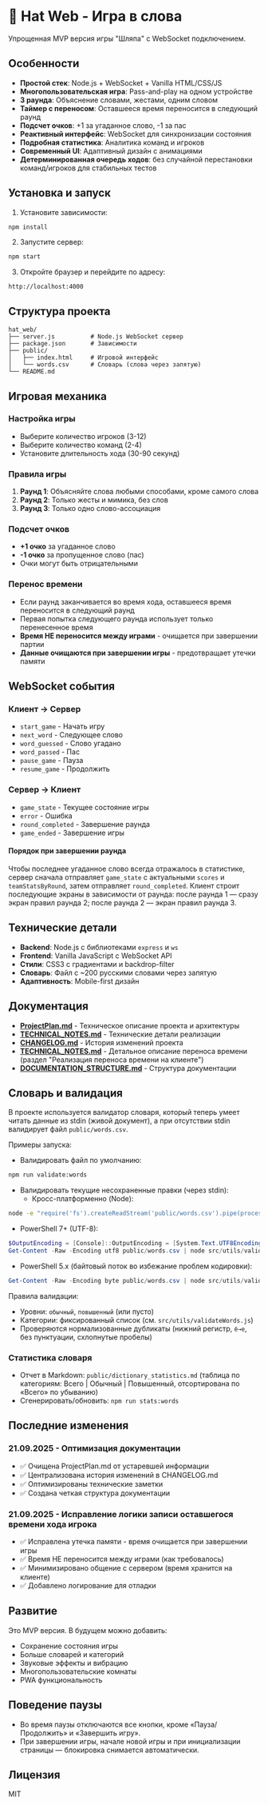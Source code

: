 # 🎩 Hat Web - Игра в слова

Упрощенная MVP версия игры "Шляпа" с WebSocket подключением.

## Особенности

- **Простой стек**: Node.js + WebSocket + Vanilla HTML/CSS/JS
- **Многопользовательская игра**: Pass-and-play на одном устройстве
- **3 раунда**: Объяснение словами, жестами, одним словом
- **Таймер с переносом**: Оставшееся время переносится в следующий раунд
- **Подсчет очков**: +1 за угаданное слово, -1 за пас
- **Реактивный интерфейс**: WebSocket для синхронизации состояния
- **Подробная статистика**: Аналитика команд и игроков
- **Современный UI**: Адаптивный дизайн с анимациями
 - **Детерминированная очередь ходов**: без случайной перестановки команд/игроков для стабильных тестов

## Установка и запуск

1. Установите зависимости:
```bash
npm install
```

2. Запустите сервер:
```bash
npm start
```

3. Откройте браузер и перейдите по адресу:
```
http://localhost:4000
```

## Структура проекта

```
hat_web/
├── server.js          # Node.js WebSocket сервер
├── package.json       # Зависимости
├── public/
│   ├── index.html     # Игровой интерфейс
│   └── words.csv      # Словарь (слова через запятую)
└── README.md
```

## Игровая механика

### Настройка игры
- Выберите количество игроков (3-12)
- Выберите количество команд (2-4)
- Установите длительность хода (30-90 секунд)

### Правила игры
1. **Раунд 1**: Объясняйте слова любыми способами, кроме самого слова
2. **Раунд 2**: Только жесты и мимика, без слов
3. **Раунд 3**: Только одно слово-ассоциация

### Подсчет очков
- **+1 очко** за угаданное слово
- **-1 очко** за пропущенное слово (пас)
- Очки могут быть отрицательными

### Перенос времени
- Если раунд заканчивается во время хода, оставшееся время переносится в следующий раунд
- Первая попытка следующего раунда использует только перенесенное время
- **Время НЕ переносится между играми** - очищается при завершении партии
- **Данные очищаются при завершении игры** - предотвращает утечки памяти

## WebSocket события

### Клиент → Сервер
- `start_game` - Начать игру
- `next_word` - Следующее слово
- `word_guessed` - Слово угадано
- `word_passed` - Пас
- `pause_game` - Пауза
- `resume_game` - Продолжить

### Сервер → Клиент
- `game_state` - Текущее состояние игры
- `error` - Ошибка
 - `round_completed` - Завершение раунда
 - `game_ended` - Завершение игры

#### Порядок при завершении раунда
Чтобы последнее угаданное слово всегда отражалось в статистике, сервер сначала отправляет `game_state` с актуальными `scores` и `teamStatsByRound`, затем отправляет `round_completed`. Клиент строит последующие экраны в зависимости от раунда: после раунда 1 — сразу экран правил раунда 2; после раунда 2 — экран правил раунда 3.

## Технические детали

- **Backend**: Node.js с библиотеками `express` и `ws`
- **Frontend**: Vanilla JavaScript с WebSocket API
- **Стили**: CSS3 с градиентами и backdrop-filter
- **Словарь**: Файл с ~200 русскими словами через запятую
- **Адаптивность**: Mobile-first дизайн

## Документация

- **[ProjectPlan.md](ProjectPlan.md)** - Техническое описание проекта и архитектуры
- **[TECHNICAL_NOTES.md](TECHNICAL_NOTES.md)** - Технические детали реализации
- **[CHANGELOG.md](CHANGELOG.md)** - История изменений проекта
- **[TECHNICAL_NOTES.md](TECHNICAL_NOTES.md)** - Детальное описание переноса времени (раздел "Реализация переноса времени на клиенте")
- **[DOCUMENTATION_STRUCTURE.md](DOCUMENTATION_STRUCTURE.md)** - Структура документации

## Словарь и валидация

В проекте используется валидатор словаря, который теперь умеет читать данные из stdin (живой документ), а при отсутствии stdin валидирует файл `public/words.csv`.

Примеры запуска:

- Валидировать файл по умолчанию:
```bash
npm run validate:words
```

- Валидировать текущие несохраненные правки (через stdin):
  - Кросс-платформенно (Node):
```bash
node -e "require('fs').createReadStream('public/words.csv').pipe(process.stdout)" | node src/utils/validateWords.js
```
  - PowerShell 7+ (UTF-8):
```powershell
$OutputEncoding = [Console]::OutputEncoding = [System.Text.UTF8Encoding]::new($false)
Get-Content -Raw -Encoding utf8 public/words.csv | node src/utils/validateWords.js
```
  - PowerShell 5.x (байтовый поток во избежание проблем кодировки):
```powershell
Get-Content -Raw -Encoding byte public/words.csv | node src/utils/validateWords.js
```

Правила валидации:
- Уровни: `обычный`, `повышенный` (или пусто)
- Категории: фиксированный список (см. `src/utils/validateWords.js`)
- Проверяются нормализованные дубликаты (нижний регистр, `ё→е`, без пунктуации, схлопнутые пробелы)

### Статистика словаря

- Отчет в Markdown: `public/dictionary_statistics.md` (таблица по категориям: Всего | Обычный | Повышенный, отсортирована по «Всего» по убыванию)
- Сгенерировать/обновить: `npm run stats:words`

## Последние изменения

### 21.09.2025 - Оптимизация документации
- ✅ Очищена ProjectPlan.md от устаревшей информации
- ✅ Централизована история изменений в CHANGELOG.md
- ✅ Оптимизированы технические заметки
- ✅ Создана четкая структура документации

### 21.09.2025 - Исправление логики записи оставшегося времени хода игрока
- ✅ Исправлена утечка памяти - время очищается при завершении игры
- ✅ Время НЕ переносится между играми (как требовалось)
- ✅ Минимизировано общение с сервером (время хранится на клиенте)
- ✅ Добавлено логирование для отладки

## Развитие

Это MVP версия. В будущем можно добавить:
- Сохранение состояния игры
- Больше словарей и категорий
- Звуковые эффекты и вибрацию
- Многопользовательские комнаты
- PWA функциональность

## Поведение паузы

- Во время паузы отключаются все кнопки, кроме «Пауза/Продолжить» и «Завершить игру».
- При завершении игры, начале новой игры и при инициализации страницы — блокировка снимается автоматически.

## Лицензия

MIT
